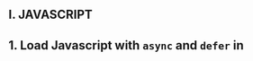 ## I. JAVASCRIPT
## 1. Load Javascript with `async` and  `defer` in <script>
- With `async`, the file gets downloaded asynchronously and then executed `as soon as it’s downloaded`.
- With `defer`, the file gets downloaded asynchronously, but executed only when the `document parsing is completed`
- [Read more](https://www.digitalocean.com/community/tutorials/html-defer-async)

## 2. Phân biệt var, let, const
- Main difference is scoping rules
- Variable declared by `var` keyword are scoped to immediate function body (hence function scope)
- Variable declared by `let` keyword are scoped to enclosing block denoted by `{}` (hence block scope)
- `let` can be re-assigned
- `const` can not be re-assigned (can re-assigned value of each key in `object` was declared with `const`)
- [Read more](https://stackoverflow.com/questions/762011/whats-the-difference-between-using-let-and-var)
```
  function run() {
    var VAR = "VAR";
    let LET = "LET";
    console.log(VAR, bar); // VAR LET
    {
      let LET_IN_BLOCK = "LET_IN_BLOCK";
      console.log(LET_IN_BLOCK); // LET_IN_BLOCK
    }
    console.log(LET_IN_BLOCK); // ReferenceError
  }
```
# 3. Hoisting
  - Variables declared with `var` are hoisted
  - Initialize with `undefined` before the code run
  - They are accessible in their enclosing scope even before the declared
  ```
    function run() {
      console.log(VAR); // undefined
      var VAR = "VAR";
      console.log(VAR); // VAR
    }
  ```
  - `let` variables are not initialized until their definition is evaluated.
  ```
    function checkHoisting() {
      console.log(LET); // ReferenceError
      let LET = "LET";
    }
  ```
# 4. Implement a map function
```
  Array.prototype.mymap = function(callback) {
    const resultArray = [];
    for (let index = 0; index < this.length; index++) {
      resultArray.push(callback(this[index], index, this));
    }
    return resultArray;
  }
  [1, 2, 3].myMap(function(item) { return item + 1});
```
# 5. Closure
- A persistent scope that holds on to local variables
- Languages which support closure will allow you to keep a reference to a scope
```
  var log = function() { console.log(1) };
  var outer = function(f) {
    var isCalled = false;
    return function() {
        if (!isCalled) {
            isCalled = true;
            return f();
        }
    }
  }
  var result = outer(log);
  result(); // 1
  result(); // undefined
```
- `isCalled` persist because the function `result` persist as long as the function continue exist
- `result` variable point `f()`
- `isCalled` persist as long as `result` persist. `isCalled` is within a closure.

# II. REACT
# 1. Why should we update the state directly?
  - If you try to update state directly then it `won't re-render` the component
      ```
      this.state.visible = true; // Wrong
      ```
  - Instead use `useState()` method. It schedules an update to a component's state object. When state changes, the component responds `by re-rendering`
      ```
      this.setState({ visible: true });
      ```

# 2. React Element & React Component
  [Read more](https://stackoverflow.com/questions/30971395/difference-between-react-component-and-react-element/47675471)

  React Element
  - Gets returned from Components
  - It's an object that virtually decribes the DOM nodes that Components

  React is good with these way:
  - Diff an object with previous object representation to see what has changed.
  - Can update the actual DOM specifically where the changes it detected occurred
  - CreateElement invocation returns an object

  React Components:
  - Is a function or class which optionally accepts input and returns a React Component
  - Is a template. This can be either a function or a class
  - React sees a function or class as the first argument
  - It will check to see what element it renders
  - Give the corresponding props and 
  - Will continue to do this until there are no more createElement invocation
  - Which have a function or a class as their first argument

  Class based component
  - class syntax is one of the most common ways to define a React component
  - while more verbose than the function syntax
  - it offers more control in the form of lifecycle hooks
  - have instance
  - is this keyword that is used inside the class-based component
  - creates a class component
  - use it in any other component
  - use props
  - props can be accessed with this.props
  - using state
  - using lifecycle hooks
  - executes after the component is render for the first time (componentDidMount)

  Why do functional components in Reactjs not have instance?
  - [Read more 1](https://stackoverflow.com/questions/44478809/why-do-functional-component-in-reactjs-not-have-instances)
  - you may not use ref attributes on functional components because they dont have instances
  - the only difference between class and functional components is that can have things like
  - constructor and lifecycle management
  - functional components dont have instances
  - because they are just JS function. A function cant have instance
  - whereas, classes have instances (object) of them
  - Default React component extend React component class, so they inherit features
  - like lifecycle hooks and internal state management
  - those features allow the component to keep their state between render and
  - to behave accordingly
  - In that sense, I would call them component which have instance
  - [Read more 2](https://github.com/facebook/react/issues/4936#issuecomment-142379068)
  - Ref dont work on the stateless components

  1.6. Function Component
  - dont have instances
  - can be rendered mutiple times
  - but React does not accociated a local instance each render
  - React uses invocation of the function to determine what DOM element to render for the function

2. algorithms use to compare changes in DOM? reconciliation
  - When a component's props or state change, React decides whether an `actual DOM update` is necessary by comparing the newly returned element with the previously renderd one
  - When they are `not equal`, React will update the DOM. This process is called `reconciliation`
  - [more 1](https://stackoverflow.com/questions/34990190/reconciliation-in-react-detailed-explanation)
  - [more 2](https://evilmartians.com/chronicles/optimizing-react-virtual-dom-explained)

4. HOCs, renderProps?
- https://www.robinwieruch.de/react-higher-order-components

  4.1. HOC and conditional rendering
  - take a component and optional arguments as input (conditonal function) and return enhanced component of input component
  - takes an input and return another function
  - with React context, takes a Component and returns another function (function stateless component or ES6 class component)
  - High-order components are reusable
  - higher-order components take an input component and an optional payload.
  - this optional payloads are often used for configuration
  - the payload function that return true of false to decide the condition rendering
  - you could high-order components but with a function that determines the condition rendering

  4.2. compose is HOC library
  - pass your input component through all High-order component functions

5. How to prevent a component render?
- Pure components defined as function will always re-render
- convert the component to class and prevent the re-render in `shouldComponentUpdate()` returning false
- https://stackoverflow.com/questions/41763031/how-to-prevent-react-from-re-rendering-the-whole-component

  5.1. Pure Component
  - does shallow compare on the component's props and state
  - if nothing changes, it prevents the re-render of the component
  - if something changes, it re-renders
  - if you want to use functional stateless components as Pure Component instead,
  - use recompose's pure high-order-component
  - import `{ pure }` from `recompose` to wrap that component
  - https://www.robinwieruch.de/react-prevent-rerender-component

  5.2. class component with shouldComponentUpdate method
  - has access to the next props and state before running the re-rendering component
  - that's where you can decide to prevent the re-render by return false from this method
  - if you return true, the component re-renders
  - it can be used to prevent the component re-rendering on fine-grained levels

6. Tell some react-hooks you know, how to write an react-hook?
- https://www.digitalocean.com/community/tutorials/react-hooks
- Hooks bring statefulness and lifecycle method, previous only available from class component to function component
- Hooks can only be called from within function components and custom hooks

  6.1. Component state
  - we need to initialize the state using useState

  6.2. Component lifecycle
  - Hooks feature is the addition of useEffect which is a combination of
  - componentDidMount, componentDidUpdate, componentWillUnmount
  - useEffect will fire after initial render and subsequent re-renders

7.	Write a countdown by using react-hook
- https://github.com/do-community/react-hooks-timer/blob/master/src/App.js
- https://www.digitalocean.com/community/tutorials/react-countdown-timer-react-hooks

8. do you need to usecallback
  https://stackoverflow.com/questions/53159301/what-does-usecallback-usememo-do-in-react
  https://stackoverflow.com/questions/54963248/whats-the-difference-between-usecallback-and-usememo-in-practice/54963730
  - useCallback does not memoize the function result
  - Arrow function in render
  - Bind in contructor (es2015)
  https://atomizedobjects.com/blog/react/what-is-the-difference-between-usememo-and-usecallback/

 8.1. useCallback and useMemo use memoization
  - I like to thing of memoization as remembering something
  - both useMemo and useCallback remember something between renders until
  - dependencies changes
  - the difference is just what they remember
  - these two hooks are primarily based arround performance between renders
  - useMemo will remember the rendered value from function
  - useCallback will remember the actual function, the memoized version of the callback, memoized callback
  - useful when passing callbacks to optimized child component that rely on reference equality to prevent unnecessary renders

  8.2. useMemo
  - A component can re-render even if its props don’t change
  - due to a parent component re-rendering causing the child component re-render
  - to void this, we can wrap a child component in React.memo()
  - to ensure it only re-renders if props have changed
  - the memoized version of the component above will compare new props and only
  - re-render if they have changed
  - it's worth noting that comparison is done on a shallow basis.
  - if you need fine-grained control you can supply a custom comparison function as the second argument

11. Middleware

  11.1.
  - Redux middleware function provides a medium to interact with dispatched action before they reach the reducer
  - providing a third-party extention point
  - between dispatching action and the moment it reaches the reducer

  https://redux.js.org/tutorials/fundamentals/part-6-async-logic
  - The thunk middleware allow us to write function that get dispatch and getState as arguments
  - thunk can have any async logic we want inside
  - with the plain Redux store, you can do simple synchronous update by dispatching an action
  - Middleware extends the store's abilities and lets you write async logic that interact with the store
  - thunk is a Function that can be dispatched to perform async activity and can dispatch and read state
  - A action creator that returns a thunk
  - thunk middleware lets me dispatch thunk async actions as if they were actions
  - this is useful for server side rendering because you can wait data is available then synchronous render the app
  https://github.com/reduxjs/redux-thunk
  https://stackoverflow.com/questions/34570758/why-do-we-need-middleware-for-async-flow-in-redux/34599594#34599594
  - one thing I like about Thunk approach is that the component doesn't care that action creator is async
  - it just call dispatch normally
  - The benefit of using middleware like Redux Thunk is that component aren't aware of
  - how action creators are implemented and whether they care about Redux state
  - whether they are synchronous or asynchronous
  - whether or not they call other action creator
  - Redux thunk and friends is just one possible approach to asynchronous request in Redux app 

  https://stackoverflow.com/questions/34570758/why-do-we-need-middleware-for-async-flow-in-redux/34599594#34599594

  11.2.
  - another intresting approach is Redux Saga which let you take actions as they come, transform, perform
  - request before outputing actions
  - running request in parallel
  - the useage of takeLatest permit to express that you are only interested to get the data of the LAST usernames clicked
  - handle concurrency problems in case the user click very fast on a lot of usernames
  - this is kind of stuck with thunks
  - Thunks are called by the action creator on each new action
  - Actions are continually pushed to thunks and thunks have no control on when to stop those actions
  - In saga, generator pull the next action. they have control when to listen for some action and when to not

  11.3. saga:
  - create the task will perform the asynchronous action
  - launch the above task on each action
  - takeEvery allows mutiple fetchData instances to be started concurrently
  - at a give moment, we can start a new fetchData task while there are still one or move previous fetchData task
  - which have not yet terminated
  - takeLatest allows only one fetchData task to run at any moment
  - it is latest started task
  - if a previous task is still running when another fetchData task is started,
  - the previous task will be automatically cancelled

10. Redux
- Redux is a pattern and library for managing and updating application state, using events called "actions".
- it serves as a centralized store for state need to be used across entire application
- with rule ensure that the state can be updated

- the patterns and tools provided by redux make it easy to understand when, where, why and how the state
- in your application is being updated

  10.1. STORE
  - the center of redux application is the Store
  - A store is a container that holds your application global's state
  - Create a plain action object to decribes something that happens in the application, and then
  - dispatch / execute the action to the store
  - when a action is dispatched, the store runs the root reducer 
  - Lets it calculate the new state based on the old state and the payload of the action
  - the store will notify to the subscribers that the state has been updated so UI can be updated with the new data

  10.2. STATE, ACTION, REDUCER
  - state value describes the application
  - reducer receive two arguments, the current state and an action object describing what happened
  - action object always have a type field

  10.3. UI
  - The user interface will show existing state on screen
  - User does something, the app will update its data
  - and redraw the UI with those values

  10.4. Details:
  - When the store state changes, update UI by reading the latest store state and show new data
  - and subscribers redraw whenever the data changes in the future

  10.5. store
  - create a store instance by Redux library createStore API
  - pass reducer to createStore generate initial state and to calculate future updates
  - A user does something, Redux application need to repond to input, create action object describes what happened
  - and dispatching to the store
  - when we call dispatch store.dispatch(action), the store run reducer, calculate the updated state
  - and run subscribers to update UI

20. Ref
20.1.
- React's virtual DOM
- There are some cases, you need to interact with the actual elements
- for these occasions, React provides a ref system
- using Refs to get value of an input
- using Refs to focus the input
- To interact with directly DOM element, using React's createRef method allows you just do that
- React provides a way to get references to DOM nodes by using React.createRef()
- it's really equivalent `document.getElementById('foo-id');`
- controlling HTML media elements
- Refs with React Hooks Using useRef
- https://www.digitalocean.com/community/tutorials/react-createref
- https://www.digitalocean.com/community/tutorials/react-refs

20.2. useRef
- https://stackoverflow.com/questions/53351517/react-hooks-skip-first-run-in-useeffect/53351556#53351556
- The useRef hook can be used to store any mutable value, so you could store a boolean indicating if it's the first time the effect is being run.
```
  const isFirstRun = useRef(true);
  useEffect (() => {
    if (isFirstRun.current) {
      isFirstRun.current = false;
      return;
    }

    console.log("Effect was run");
  });
```

21. Promise
- https://medium.com/javascript-scene/master-the-javascript-interview-what-is-a-promise-27fc71e77261
* Summary this post

- an object that can be returned a synchronous from asynchronous function
- Async Function standard used to make a asynchronous code look synchronous
- will be in one of 3 possiable state:
- fulfilled: `resolve()` was called;
- rejected: `reject()` was called: the reason for rejection
- pending: no yet 2 states above but transition into a fulfilled or rejected

- es6 promise constructor takes a function
- takes 2 parameters `resolve()` or `reject()`
- `resolve()`: pass a callback function attached with `.then()`
- `reject()`:  pass an Error object

- `.then()`: return a new promise
- it's possible to promise chain

- ex: promise chaining
```
    fetch(url)
      .then(process)
      .then(save)
      .catch(handleErrors)
    ;
```
- promise chain: will result in a sequence, that runs in serial
- assuming each function `fetch()`, `process()`, `save()` return a promise
- `process()` will wait for `fetch()` to complete before starting
- `save()` will wait for `process()` to complete before starting
- `handleErrors()` will only run if any of the previous promises reject

- Extras of Native JS Promise
- `Promise.resolve()` returns a resolved promise
- `Promise.reject()` returns a rejected promise
- `Promise.race()` takes an array and returns a promise, that 
  - resolves with value of the first promise that resolves OR
  - rejects with the reason of the first promise that rejects
- `Promise.all()` takes an array and returns a promise, that
  - resolves when all of the promises in arguments have resolved OR
  - rejects with the reason of the first promise that rejects


22. JSX
- React like libraries, there's no HTML and instead everything is JS
- essentially allow us write HTML Javascript
- allow also write JS within `{}` ex: `<p>{this.item.content}</p>`
- JSX is not a valid JS
- help in writing represention of real DOM
- convert into corresponding Json object (VDOM is tree), so we can eventually use it an input create Real DOM
- JSX was Babel convert to Pure JS

23. DOM
- React creates a tree of custom objects representing a part of DOM
- Instead of creating a actual `div` element
- Creates a React.div object
- It can manipulate these object every quickly without actually touching the real DOM
- When it renders a component, it uses the virtual DOM to figure out what it needs to do
  with the real DOM to match the 2 trees to match
- You can think of virtual DOM like a blueprint
- It contains the details needed to construct the DOM
- but because it doesn't require all the heavyweight part that go into the real DOM
- It can be create and change much more easily
- Is an in-memory represention of the real DOM element generated by React component before any changes are made to the page
- Render the function being called, displaying of elements on the screen
- A component renders some markup, but it's not the final HTML
- It's the in-memory representation of what will become real elements
- Then that output will be transformed into real DOM that is what gets displayed in the browser
- So why go through all this to generate a virtual DOM?
- Simple answer
- This is what allow react to be fast
- It does this by means of virtual DOM diffing. Comparing two virtual trees — old and new — and make only the necessary changes into the real DOM.

23. Pass by reference object
- https://codeburst.io/explaining-value-vs-reference-in-javascript-647a975e12a0
- Js has 5 data types that are passed by value: Boolean, null, undefined, String, Number (primitive types)
- JS has 3 data types that are passed by reference: Array, Function, Object
- Objects are created at some location in your computer's memory
- An address points to the location, in memory, of a value that is passed by reference
- A variable holding an object does not directly hold an object.
- what it holds is `reference to an object`
- when you assign that reference from one to another, you make a copy of the reference
- Now both variables hold a reference to an object 
- Modify an object through that reference, changes it for both variables, holding a reference to that object
- When you assign a new value to one of the variables, you modify the value that variable holds
- The variable now stop holding a reference to objects and instead of holding something else
- The other variable is still holding its reference original object, the assignment didn't influence it at all.

```
  var objOne = {
    x: 1,
    y: 2
  };

  const PAGING_CONFIG = {
    pageSize: 30,
    pageOrder: 0,
  };

  
  useEffect(() => {
    const payload = PAGING_CONFIG; // const payload = { ...PAGING_CONFIG };
    payload.pageOrder = 1;
    action.getFetchData(payload)
    console.log(PAGING_CONFIG) // { pageSize: 30, pageOrder: 1 };
  }, [])

  // objOne -> { x: 1, y: 2 }

  var objTwo = objOne; // when you assign that reference from one to another, you make a copy of the reference

  // objOne -> { x: 1, y: 2 } <- objTwo

  objTwo.x = 2; // Modify an object through that reference, changes it for both variables, holding a reference to that object

  // objOne -> { x: 2, y: 2 } <- objTwo (update object via objTwo variable)

  objTwo = {}; // When you assign a new value to one of the variables, you modify the value that variable holds

  // objOne -> { x: 2, y: 2 }, objTwo -> {}
```
  (https://stackoverflow.com/questions/37290747/pass-by-reference-javascript-objects)

24. Remove the same item in array

```
  let users = [1, 1, 2, 2, 3, 3, 5, 8, 10, 23, 15];

  function isExistsArray(arr, x) {
      for(let item of arr) {
          if(item === x) return true;
      }
      return false;
  }

  // [1, 2, 3, 5, 8, 10, 23, 15]
  users.reduce((arr, item) => {
    if (!isExistsArray(arr, item)) {
        arr.push(item);
    }
    return arr;
  }, []);

  // [1, 2, 3, 5, 8, 10, 23, 15]
  for(let i = 0; i < users.length; i++){
    for(let j = i+1; j < users.length; j++){
        if (users[i] === users[j]) {
            users.splice(j, 1);
        }
    }
  }

```

25. Implement function
  case 1: add(1,2); // 3
  case 2: add(1,2,3); // 6
  ```
    function add3(...x) {
      console.log(x)
      return x.reduce((count, item) => count + item, 0);
    }
  ```


26. Compare 2 object

```
  function isObject(ob) {
    return ob !== null && typeof ob === 'object';
  }

  function deepEqual(a, b) {
    const keysA = Object.keys(a);
    const keysB = Object.keys(b);
    if (keysA.length !== keysB.length) return false;
    
    for (let key of keysA) {
        const val1 = a[key];
        const val2 = b[key];
        const areObjects = isObject(val1) && isObject(val2);
        // a recursive call starts to verify whether the nested objects are equal too.
        if (areObjects && !deepEqual(val1, val2) || !areObjects && val1 !== val2) return false;
    }
    return true;
  }
```

27. bind(this) explain?

28. show number of element in array
  ```
    let input = ['a', 'a', 'b', 'c', 'b', 'c', 'd']; // output: {a: 2, b: 2, c: 2, d: 1}

    input.reduce((ob, chars) => {
        if (!ob[chars]) ob[chars] = 1;
        else ob[chars]++
        return ob;
    }, {})

  ```

29. copy shadow obj and deep obj

30. Server side rendering?

31. Generator function?

32. React compare obj in dependence of useEffect
- The useEffect hook runs even if one element in the dependency array has changed
- Then even if the object is modified, the hook won't re-run because it doesn't do the deep object comparison between these dependency changes for the object.
// https://stackoverflow.com/questions/54095994/react-useeffect-comparing-objects
// https://github.com/facebook/react/issues/14476
// https://dev.to/w1n5rx/ways-to-handle-deep-object-comparison-in-useeffect-hook-1elm

```
  const prevObj = usePrevious(obj); // hold prev ver

  useEffect(()=>{
    if (prevObj && !_.isEqual(prevObj,obj)) { // lodash
      // ...execute your code
    }
  },[obj, prevObj])
```
```
const initialRender = useRef(true); // https://stackoverflow.com/a/53351556/5644090
  const prevBook = usePrevious(book);
  useEffect(() => {
    if (initialRender.current) {
      initialRender.current = false;
      return;
    }

    if (!_.isEqual(prevBook, book)) {
      // do something
    }
  }, [book, prevBook]);
```

```
  import useDeepCompareEffect from 'use-deep-compare-effect'

  useDeepCompareEffect(()=>{
      // ...execute your code
  }, [obj])
```

```
import isDeepEqual from 'fast-deep-equal/react'
const bookRef = useRef(book)

  if (!isDeepEqual(bookRef.current, book)) {
    bookRef.current = book
  }

  useEffect(() => {
    // do something
  }, [bookRef.current])
```

32. Clone a nested object

`https://blog.logrocket.com/4-different-techniques-for-copying-objects-in-javascript-511e422ceb1e/`

```
function deep(value) {
 if (typeof value !== 'object' || value === null) {
   return value
 }
 if (Array.isArray(value)) {
   return deepArray(value)
 }
 return deepObject(value)
}
```

```
function deepObject(ob) {
 const result = {}
 Object.keys(ob).forEach((key) => {
   const value = ob[key]
   result[key] = deep(value)
 }, {})
 return result;
}
```
```
function deepArray(arr) {
 return arr.map((value) => {
   return deep(value)
 })
}
```

```
const clone = JSON.parse(JSON.stringify(object))
```

```
Object.assign(objectA, objectB)
```

--- VUE

1. Method
- A method invocation will always run whenever a re-render happen
- In case where you do not want caching

2. Computed: Return cached values until dependencies change
(Computed nó như là property của component nhưng property nó đc tính toán)
- Computed properties are cached based on their reactive dependencies
- A computed will only re-evaludate when some of its dependencies have changed
- In case you want to compose a new data from existing data sources,
  to manipulate a large group of data,
  to use values directly in the template

3. Watch
(Watch thì mình theo dõi cái property đó change để khi nào nó change giá trị mình expected 
  thì mình thực hiện tính toán khi cần)
nó xay dựng tường minh hết ak anh
- Allow us to perform asynchorous operation (accessing an API),
  limit how often we perform that operation
- In case you want to listen when data property changes,
  to watch a data property until it reaches some specific value and then do something

4.
Mutation vs action khác nhau sao?
Mà sao mình không change state ở trong action mà phải change state ở mutation
- Nhiệm vụ mutation: là change state và nó thực hiện tác vụ đồng bộ
  => để mình có thể biết state đó 'được thay đổi bởi action nào'
  - mutations are essentially events: each mutation has a name and a handler.
  - mutation is the only way to modify state
  - mutation doesn't care about business logic, it just cares about "state"
  - mutating the state
- Nhiệm vụ của actions khác mutation là : nó thực hiện các tác vụ bất đồng bộ
  => nên đa phần mình sẽ call api ở chỗ này
  - Actions: Actions are just functions that dispatch mutations.
  - action is business logic
  - it just implements the business logic
  - doesn't care about data changing
  - commit mutations
  - An action takes a context object, which we can use to call commit to commit a mutation.

- Instead of mutating the state, actions commit mutations.
- Actions can contain arbitrary asynchronous operations.
- In mutations you can change the state but not it actions.
- Inside actions you can run asynchronous code but not in mutations.
- Inside actions you can access getters, state, mutations (committing them), actions (dispatching them) etc in mutations you can access only the state.

5.
React & vue khác nhau như thế nào
  react js: nó binding data one way
  vue js: binding data two way

- a/ 2 binding?
  Two Way
  - Changes made in view will reflect in Controller
  - changes made in Controller will reflect in View
- b/ 1 binding?
  One Way
  - Once you set the value it will not affect the View or Controller for further changes


6. Single-Page Application
- The simplest answer is an SPA or Single Page Application is a web app
  that loads a single HTML page and all the necessary assets (such as JavaScript and CSS)
  required for the application to run
- It then uses dynamic techniques (AJAX) to update just parts of that page,
  instead of making a round trip to the server to create new pages.
full: https://stackoverflow.com/questions/51506533/what-is-single-page-application
7. So sanh dispatch vs commit
`$dispatch` triggers an action, and `commit` triggers a mutation

ex: getUser => save vao` store

mounted / created:  dispatch("loadCurrentUser") vi du Returning a Promise
  => $dispatch triggers an action
  $dispatch sends a message to your vuex store to do some action.

commit => It is done only from within an action => commit is synchronous
  // The data is available now. Finally we can commit something
  vd : context.commit("saveCurrentUser", response.body)

```
  mutations: {
      saveCurrentUser(state, data) {
          Vue.set(state, "currentUser", data)
      },
      // More commit-handlers (mutations)
  }

```
8. mappers
- mapState is a helper that simplifies creating a computed property
  that reflects the value of a given state.
- mapGetters is a helper that simplifies creating a computed property
  that reflects the value returned by a given getter.
- mapActions is a helper that simplifies creating a method
  that would be equivalent as calling dispatch on an action
- mapMutations is a helper that simplifies creating a method 
  that would be equivalent as calling commit on an mutation

9. Life cycle hooks

* beforeCreate
- Runs at the very initialization of your component
- Data has not been made reactive, and events have not been set up yet.

* created
- access reactive data
- events that are active with the created hook.

- reading/writing the reactive data
- make an API call and then store that value

* beforeMount
- right before the initial render happens
- after the template or render functions have been compiled.
- perform your API calls before it’s unnecessary late in the process 

* mounted
- access to the reactive component, templates, and rendered DOM
- watch-compute-render cycle for your component.

* beforeUpdate
- after data changes on your component 
- before the DOM is patched and re-rendered.

* updated
- after data changes on your component and the DOM re-renders.

* destroyed
- there’s practically nothing left on your component.
- Everything that was attached to it has been destroyed.

* beforeDestroy
- clean-up events or reactive subscriptions.